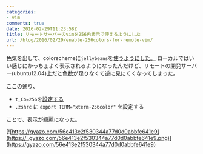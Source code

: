 ```yaml
---
categories:
- vim
comments: true
date: 2016-02-29T11:23:58Z
title: リモートサーバーのvimを256色表示で使えるようにした
url: /blog/2016/02/29/enable-256colors-for-remote-vim/
---
```


色気を出して、colorschemeに`jellybeans`を[使うようにした。](https://github.com/massat/.vim/commit/33924c5459033557fc40e093a680f21da0ba6e4f)
ローカルではいい感じにかっちょよく表示されるようになったんだけど、リモートの開発サーバー(ubuntu12.04)上だと色数が足りなくて逆に見にくくなってしまった。

[ここ](https://emerg3nc3.wordpress.com/2012/07/28/full-256-color-support-for-vim-andor-xterm-on-ubuntu-12-04/)の通り、

* `t_Co=256`を[設定する](https://github.com/massat/.vim/commit/413ddbd3f0290e1b072419f22b3b4bfb9fe1b8cd)
* `.zshrc` に `export TERM="xterm-256color"` を設定する

ことで、表示が綺麗になった。

[![https://gyazo.com/56e413e2f530344a77d0d0abbfe641e9](https://i.gyazo.com/56e413e2f530344a77d0d0abbfe641e9.png)](https://gyazo.com/56e413e2f530344a77d0d0abbfe641e9)
